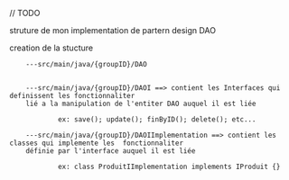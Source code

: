 // TODO

struture de mon implementation de partern design DAO

creation de la stucture

        ---src/main/java/{groupID}/DAO


        ---src/main/java/{groupID}/DAOI ==> contient les Interfaces qui definissent les fonctionnaliter
        lié a la manipulation de l'entiter DAO auquel il est liée

                ex: save(); update(); finByID(); delete(); etc...

        ---src/main/java/{groupID}/DAOIImplementation ==> contient les classes qui implemente les  fonctionnaliter
        définie par l'interface auquel il est liée

                ex: class ProduitIImplementation implements IProduit {}
